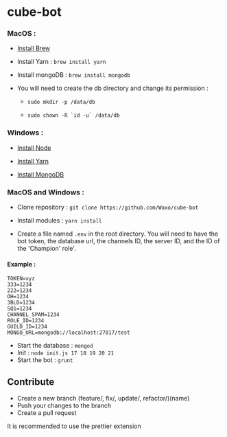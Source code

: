 # cube-bot

### MacOS :

- [Install Brew](https://brew.sh)

- Install Yarn : `brew install yarn`

- Install mongoDB : `brew install mongodb`

- You will need to create the db directory and change its permission :

  - `sudo mkdir -p /data/db`
  
  - ``sudo chown -R `id -u` /data/db``

### Windows :

- [Install Node](https://nodejs.org/en/)

- [Install Yarn](https://yarnpkg.com/lang/en/docs/install/#windows-stable)

- [Install MongoDB](https://www.mongodb.com/download-center/community?jmp=nav)



### MacOS and Windows :

- Clone repository : `git clone https://github.com/Waxo/cube-bot` 

- Install modules : `yarn install`

 - Create a file named `.env` in the root directory. You will need to have the bot token, the database url, the channels ID, the server ID, and the ID of the 'Champion' role'.
 
#### Example :

```dotenv
TOKEN=xyz
333=1234
222=1234
OH=1234
3BLD=1234
SQ1=1234
CHANNEL_SPAM=1234
ROLE_ID=1234
GUILD_ID=1234
MONGO_URL=mongodb://localhost:27017/test
```


- Start the database : `mongod`
- Init : `node init.js 17 18 19 20 21`
- Start the bot : `grunt`

## Contribute

- Create a new branch (feature/, fix/, update/, refactor/)(name)
- Push your changes to the branch
- Create a pull request

It is recommended to use the prettier extension
